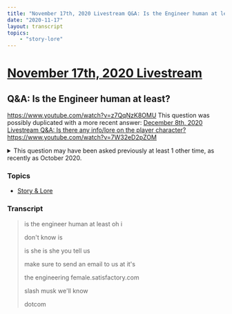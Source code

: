 ```yaml
---
title: "November 17th, 2020 Livestream Q&A: Is the Engineer human at least?"
date: "2020-11-17"
layout: transcript
topics:
    - "story-lore"
---
```

# [November 17th, 2020 Livestream](../2020-11-17.md)
## Q&A: Is the Engineer human at least?
https://www.youtube.com/watch?v=z7QqNzK8OMU
This question was possibly duplicated with a more recent answer: [December 8th, 2020 Livestream Q&A: Is there any info/lore on the player character?](./yt-7W32eD2pZOM.md) https://www.youtube.com/watch?v=7W32eD2pZOM

<details>
<summary>This question may have been asked previously at least 1 other time, as recently as October 2020.</summary>

* [October 13th, 2020 Livestream Q&A: Is the Pioneer a human?](./yt-I0al2jSp_Rk.md) https://www.youtube.com/watch?v=I0al2jSp_Rk
</details>


### Topics
* [Story & Lore](../topics/story-lore.md)

### Transcript

> is the engineer human at least oh i
>
> don't know is
>
> is she is she you tell us
>
> make sure to send an email to us at it's
>
> the engineering female.satisfactory.com
>
> slash musk we'll know
>
> dotcom
